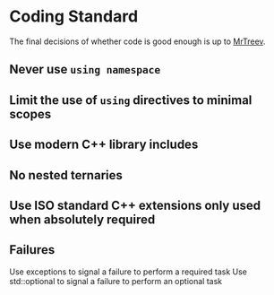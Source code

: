 # Coding Standard

The final decisions of whether code is good enough is up to [MrTreev](https://github.com/MrTreev).

## Never use `using namespace`

## Limit the use of `using` directives to minimal scopes

## Use modern C++ library includes

## No nested ternaries

## Use ISO standard C++ extensions only used when absolutely required

## Failures

Use exceptions to signal a failure to perform a required task
Use std::optional to signal a failure to perform an optional task
